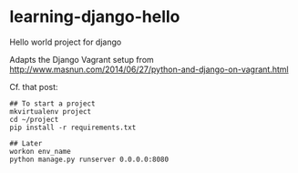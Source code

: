 learning-django-hello
=====================

Hello world project for django


Adapts the Django Vagrant setup from http://www.masnun.com/2014/06/27/python-and-django-on-vagrant.html

Cf. that post:

    ## To start a project
    mkvirtualenv project
    cd ~/project
    pip install -r requirements.txt

    ## Later
    workon env_name
    python manage.py runserver 0.0.0.0:8080